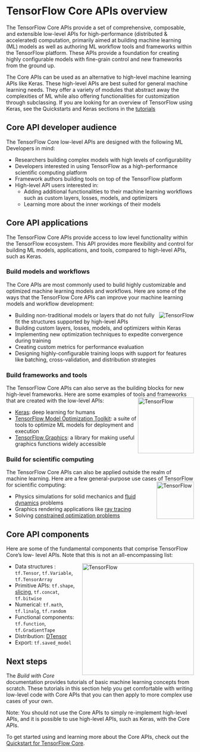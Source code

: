 # TensorFlow Core APIs overview

The TensorFlow Core APIs provide a set of comprehensive, composable, and
extensible low-level APIs for high-performance (distributed & accelerated)
computation, primarily aimed at building machine learning (ML) models as well as
authoring ML workflow tools and frameworks within the TensorFlow platform. These
APIs provide a foundation for creating highly configurable models with
fine-grain control and new frameworks from the ground up.

The Core APIs can be used as an alternative to high-level machine learning APIs
like Keras. These high-level APIs are best suited for general machine learning
needs. They offer a variety of modules that abstract away the complexities of ML
while also offering functionalities for customization through subclassing. If
you are looking for an overview of TensorFlow using Keras, see the Quickstarts
and Keras sections in the [tutorials](https://www.tensorflow.org/tutorials)

## Core API developer audience

The TensorFlow Core low-level APIs are designed with the following ML Developers
in mind:

*   Researchers building complex models with high levels of configurability
*   Developers interested in using TensorFlow as a high-performance scientific
    computing platform
*   Framework authors building tools on top of the TensorFlow platform
*   High-level API users interested in:
    *   Adding additional functionalities to their machine learning workflows
        such as custom layers, losses, models, and optimizers
    *   Learning more about the inner workings of their models

## Core API applications

The TensorFlow Core APIs provide access to low level functionality within the
TensorFlow ecosystem. This API provides more flexibility and control for
building ML models, applications, and tools, compared to high-level APIs, such
as Keras.

### Build models and workflows

The Core APIs are most commonly used to build highly customizable and optimized
machine learning models and workflows. Here are some of the ways that the
TensorFlow Core APIs can improve your machine learning models and workflow
development:

<img src="https://www.tensorflow.org/site-assets/images/marketing/learn/tfx-
transform.svg" alt="TensorFlow" align="right"/>

*   Building non-traditional models or layers that do not fully fit the
    structures supported by high-level APIs
*   Building custom layers, losses, models, and optimizers within Keras
*   Implementing new optimization techniques to expedite convergence during
    training
*   Creating custom metrics for performance evaluation
*   Designing highly-configurable training loops with support for features like
    batching, cross-validation, and distribution strategies

### Build frameworks and tools

The TensorFlow Core APIs can also serve as the building blocks for new
high-level frameworks. Here are some examples of tools and frameworks that are
created with the low-level APIs:
<img src="https://www.tensorflow.org/static/site-assets/images/marketing/icon/learn-ml/human-ai.png" alt="TensorFlow" width=150 align="right"/>

*   [Keras](https://keras.io): deep learning for humans
*   [TensorFlow Model Optimization Toolkit](https://www.tensorflow.org/model_optimization):
    a suite of tools to optimize ML models for deployment and execution
*   [TensorFlow Graphics](https://www.tensorflow.org/graphics): a library for
    making useful graphics functions widely accessible

### Build for scientific computing

The TensorFlow Core APIs can also be applied outside the realm of machine
learning. Here are a few general-purpose use cases of TensorFlow for scientific
computing:
<img src="https://www.tensorflow.org/static/site-assets/images/marketing/icon/learn-ml/math-concepts.png" alt="TensorFlow" width=100 align="right"/>

*   Physics simulations for solid mechanics and
    [fluid dynamics](https://arxiv.org/abs/2108.11076) problems
*   Graphics rendering applications like
    [ray tracing](https://github.com/BachiLi/redner)
*   Solving
    [constrained optimization problems](https://github.com/google-research/tensorflow_constrained_optimization/blob/master/README.md)

## Core API components

Here are some of the fundamental components that comprise TensorFlow Core’s low-
level APIs. Note that this is not an all-encompassing list:

<img src="https://www.tensorflow.org/static/site-assets/images/marketing/resources/edu-hero.svg" alt="TensorFlow" width=300
align="right"/>

*   Data structures : `tf.Tensor`, `tf.Variable`, `tf.TensorArray`
*   Primitive APIs: `tf.shape`,
    [slicing](https://www.tensorflow.org/guide/tensor_slicing), `tf.concat`,
    `tf.bitwise`
*   Numerical: `tf.math`, `tf.linalg`, `tf.random`
*   Functional components: `tf.function`, `tf.GradientTape`
*   Distribution: [DTensor](https://www.tensorflow.org/guide/dtensor_overview)
*   Export: `tf.saved_model`

## Next steps

The *Build with Core* documentation provides tutorials of basic machine learning
concepts from scratch. These tutorials in this section help you get comfortable
with writing low-level code with Core APIs that you can then apply to more
complex use cases of your own.

Note: You should not use the Core APIs to simply re-implement high-level APIs,
and it is possible to use high-level APIs, such as Keras, with the Core APIs.

To get started using and learning more about the Core APIs, check out the
[Quickstart for TensorFlow Core](https://www.tensorflow.org/guide/core/quickstart_core).
